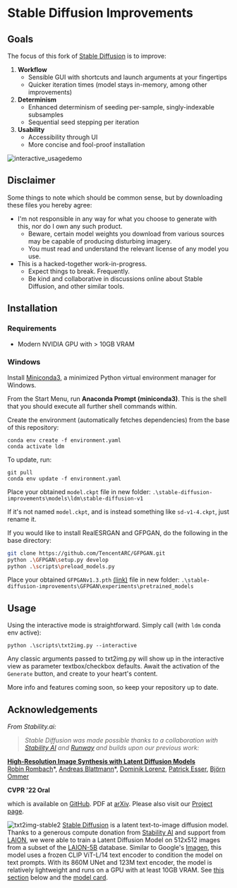 # Stable Diffusion Improvements

## Goals

The focus of this fork of [Stable Diffusion](https://github.com/CompVis/latent-diffusion) is to improve:

1. **Workflow**
   - Sensible GUI with shortcuts and launch arguments at your fingertips
   - Quicker iteration times (model stays in-memory, among other improvements)
2. **Determinism**
   - Enhanced determinism of seeding per-sample, singly-indexable subsamples
   - Sequential seed stepping per iteration
3. **Usability**
   - Accessibility through UI
   - More concise and fool-proof installation

![interactive_usagedemo](assets/gifs/usage.gif)

## Disclaimer

Some things to note which should be common sense, but by downloading these files you hereby agree:

- I'm not responsible in any way for what you choose to generate with this, nor do I own any such product.
  - Beware, certain model weights you download from various sources may be capable of producing disturbing imagery.
  - You must read and understand the relevant license of any model you use.
- This is a hacked-together work-in-progress.  
  - Expect things to break.  Frequently.
  - Be kind and collaborative in discussions online about Stable Diffusion, and other similar tools.
  
## Installation

### Requirements

- Modern NVIDIA GPU with > 10GB VRAM

### Windows

Install [Miniconda3](https://docs.conda.io/en/latest/miniconda.html), a minimized Python virtual environment manager for Windows.

From the Start Menu, run **Anaconda Prompt (miniconda3)**.  This is the shell that you should execute all further shell commands within.

Create the environment (automatically fetches dependencies) from the base of this repository:

```
conda env create -f environment.yaml
conda activate ldm
```

To update, run:

```
git pull
conda env update -f environment.yaml
```

Place your obtained `model.ckpt` file in new folder: `.\stable-diffusion-improvements\models\ldm\stable-diffusion-v1`  

If it's not named `model.ckpt`, and is instead something like `sd-v1-4.ckpt`, just rename it.

If you would like to install RealESRGAN and GFPGAN, do the following in the base directory:

```bash
git clone https://github.com/TencentARC/GFPGAN.git
python .\GFPGAN\setup.py develop
python .\scripts\preload_models.py
```

Place your obtained `GFPGANv1.3.pth` [(link)](https://github.com/TencentARC/GFPGAN/releases/download/v1.3.0/GFPGANv1.3.pth) file in new folder: `.\stable-diffusion-improvements\GFPGAN\experiments\pretrained_models`  

## Usage

Using the interactive mode is straightforward.  Simply call (with `ldm` conda env active):

```
python .\scripts\txt2img.py --interactive
```

Any classic arguments passed to txt2img.py will show up in the interactive view as parameter textbox/checkbox defaults.  Await the activation of the `Generate` button, and create to your heart's content.

More info and features coming soon, so keep your repository up to date.

## Acknowledgements
*From Stability.ai:*

>*Stable Diffusion was made possible thanks to a collaboration with [Stability AI](https://stability.ai/) and [Runway](https://runwayml.com/) and builds upon our previous work:*

[**High-Resolution Image Synthesis with Latent Diffusion Models**](https://ommer-lab.com/research/latent-diffusion-models/)<br/>
[Robin Rombach](https://github.com/rromb)\*,
[Andreas Blattmann](https://github.com/ablattmann)\*,
[Dominik Lorenz](https://github.com/qp-qp)\,
[Patrick Esser](https://github.com/pesser),
[Björn Ommer](https://hci.iwr.uni-heidelberg.de/Staff/bommer)<br/>

**CVPR '22 Oral**

which is available on [GitHub](https://github.com/CompVis/latent-diffusion). PDF at [arXiv](https://arxiv.org/abs/2112.10752). Please also visit our [Project page](https://ommer-lab.com/research/latent-diffusion-models/).

![txt2img-stable2](assets/stable-samples/txt2img/merged-0006.png)
[Stable Diffusion](#stable-diffusion-v1) is a latent text-to-image diffusion
model.
Thanks to a generous compute donation from [Stability AI](https://stability.ai/) and support from [LAION](https://laion.ai/), we were able to train a Latent Diffusion Model on 512x512 images from a subset of the [LAION-5B](https://laion.ai/blog/laion-5b/) database. 
Similar to Google's [Imagen](https://arxiv.org/abs/2205.11487), 
this model uses a frozen CLIP ViT-L/14 text encoder to condition the model on text prompts.
With its 860M UNet and 123M text encoder, the model is relatively lightweight and runs on a GPU with at least 10GB VRAM.
See [this section](#stable-diffusion-v1) below and the [model card](https://huggingface.co/CompVis/stable-diffusion).

